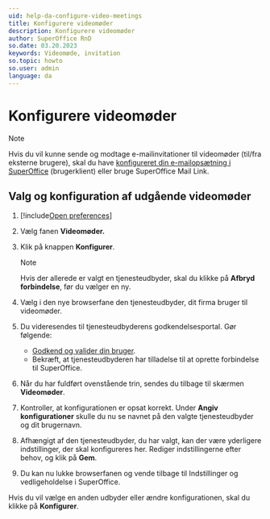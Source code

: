 ```yaml
---
uid: help-da-configure-video-meetings
title: Konfigurere videomøder
description: Konfigurere videomøder
author: SuperOffice RnD
so.date: 03.20.2023
keywords: Videomøde, invitation
so.topic: howto
so.user: admin
language: da
---
```


# Konfigurere videomøder

> [!NOTE]
> Hvis du vil kunne sende og modtage e-mailinvitationer til videomøder (til/fra eksterne brugere), skal du have [konfigureret din e-mailopsætning i SuperOffice][2] (brugerklient) eller bruge SuperOffice Mail Link.

## Valg og konfiguration af udgående videomøder

1. [!include[Open preferences](../includes/open-preferences.md)]

2. Vælg fanen **Videomøder.**

3. Klik på knappen **Konfigurer**.

    > [!NOTE]
    > Hvis der allerede er valgt en tjenesteudbyder, skal du klikke på **Afbryd forbindelse**, før du vælger en ny.

4. Vælg i den nye browserfane den tjenesteudbyder, dit firma bruger til videomøder.

5. Du videresendes til tjenesteudbyderens godkendelsesportal. Gør følgende:

    * [Godkend og valider din bruger][1].
    * Bekræft, at tjenesteudbyderen har tilladelse til at oprette forbindelse til SuperOffice.

6. Når du har fuldført ovenstående trin, sendes du tilbage til skærmen **Videomøder**.

7. Kontroller, at konfigurationen er opsat korrekt. Under **Angiv konfigurationer** skulle du nu se navnet på den valgte tjenesteudbyder og dit brugernavn.

8. Afhængigt af den tjenesteudbyder, du har valgt, kan der være yderligere indstillinger, der skal konfigureres her. Rediger indstillingerne efter behov, og klik på **Gem**.

9. Du kan nu lukke browserfanen og vende tilbage til Indstillinger og vedligeholdelse i SuperOffice.

Hvis du vil vælge en anden udbyder eller ændre konfigurationen, skal du klikke på **Konfigurer**.

<!-- Referenced links -->
[1]: ../../../../video-meeting/index.md
[2]: email-setup-in-superoffice.md

<!-- Referenced images -->
